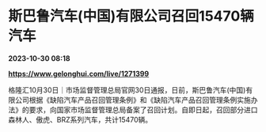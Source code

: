 # 斯巴鲁汽车(中国)有限公司召回15470辆汽车

**2023-10-30 08:18**

**https://www.gelonghui.com/live/1271399**

格隆汇10月30日｜市场监督管理总局官网30日通报，日前，斯巴鲁汽车(中国)有限公司根据《缺陷汽车产品召回管理条例》和《缺陷汽车产品召回管理条例实施办法》的要求，向国家市场监督管理总局备案了召回计划。自即日起，召回部分进口森林人、傲虎、BRZ系列汽车，共计15470辆。